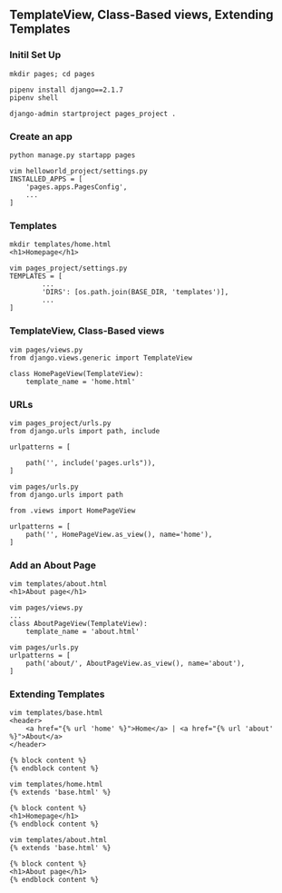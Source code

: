 ## TemplateView, Class-Based views, Extending Templates

### Initil Set Up
```shell
mkdir pages; cd pages

pipenv install django==2.1.7
pipenv shell

django-admin startproject pages_project .
```

### Create an app
```shell
python manage.py startapp pages

vim helloworld_project/settings.py
INSTALLED_APPS = [
    'pages.apps.PagesConfig',
    ...
]
```

### Templates
```shell
mkdir templates/home.html
<h1>Homepage</h1>

vim pages_project/settings.py
TEMPLATES = [
        ...
        'DIRS': [os.path.join(BASE_DIR, 'templates')],
        ...
]
```

### TemplateView, Class-Based views
```shell
vim pages/views.py
from django.views.generic import TemplateView

class HomePageView(TemplateView):
    template_name = 'home.html'
```

### URLs
```shell
vim pages_project/urls.py
from django.urls import path, include

urlpatterns = [

    path('', include('pages.urls")),
]

vim pages/urls.py
from django.urls import path

from .views import HomePageView

urlpatterns = [
    path('', HomePageView.as_view(), name='home'),
]
```
### Add an About Page
```shell
vim templates/about.html
<h1>About page</h1>

vim pages/views.py
...
class AboutPageView(TemplateView):
    template_name = 'about.html'
    
vim pages/urls.py
urlpatterns = [
    path('about/', AboutPageView.as_view(), name='about'),
] 
```

### Extending Templates
```shell
vim templates/base.html
<header>
    <a href="{% url 'home' %}">Home</a> | <a href="{% url 'about' %}">About</a>
</header>

{% block content %}
{% endblock content %}

vim templates/home.html
{% extends 'base.html' %}

{% block content %}
<h1>Homepage</h1>
{% endblock content %}

vim templates/about.html
{% extends 'base.html' %}

{% block content %}
<h1>About page</h1>
{% endblock content %}
```
